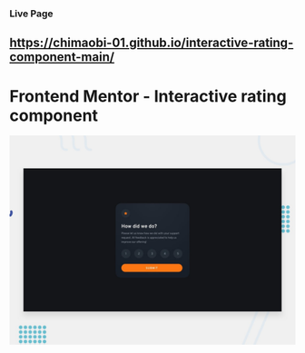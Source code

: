 ### Live Page

## https://chimaobi-01.github.io/interactive-rating-component-main/

# Frontend Mentor - Interactive rating component

![Design preview for the Interactive rating component coding challenge](./design/desktop-preview.jpg)

